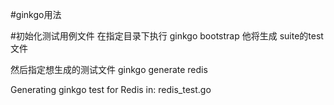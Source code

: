 #ginkgo用法

#初始化测试用例文件 在指定目录下执行
ginkgo bootstrap
他将生成
suite的test文件

然后指定想生成的测试文件
ginkgo generate redis

Generating ginkgo test for Redis in:
  redis_test.go

